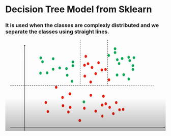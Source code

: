 # Decision Tree Model from Sklearn

### It is used when the classes are complexly distributed and we separate the classes using straight lines.

![plot](./trees.jpg)